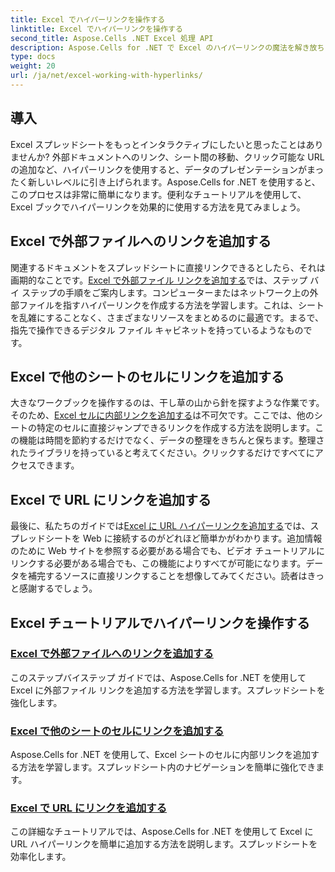 ```yaml
---
title: Excel でハイパーリンクを操作する
linktitle: Excel でハイパーリンクを操作する
second_title: Aspose.Cells .NET Excel 処理 API
description: Aspose.Cells for .NET で Excel のハイパーリンクの魔法を解き放ちましょう。スプレッドシートを効果的に強化することがいかに簡単かがわかります。
type: docs
weight: 20
url: /ja/net/excel-working-with-hyperlinks/
---
```

## 導入

Excel スプレッドシートをもっとインタラクティブにしたいと思ったことはありませんか? 外部ドキュメントへのリンク、シート間の移動、クリック可能な URL の追加など、ハイパーリンクを使用すると、データのプレゼンテーションがまったく新しいレベルに引き上げられます。Aspose.Cells for .NET を使用すると、このプロセスは非常に簡単になります。便利なチュートリアルを使用して、Excel ブックでハイパーリンクを効果的に使用する方法を見てみましょう。

## Excel で外部ファイルへのリンクを追加する
関連するドキュメントをスプレッドシートに直接リンクできるとしたら、それは画期的なことです。[Excel で外部ファイル リンクを追加する](./add-link-to-external-file/)では、ステップ バイ ステップの手順をご案内します。コンピューターまたはネットワーク上の外部ファイルを指すハイパーリンクを作成する方法を学習します。これは、シートを乱雑にすることなく、さまざまなリソースをまとめるのに最適です。まるで、指先で操作できるデジタル ファイル キャビネットを持っているようなものです。

## Excel で他のシートのセルにリンクを追加する
大きなワークブックを操作するのは、干し草の山から針を探すような作業です。そのため、[Excel セルに内部リンクを追加する](./add-link-to-other-sheet-cell/)は不可欠です。ここでは、他のシートの特定のセルに直接ジャンプできるリンクを作成する方法を説明します。この機能は時間を節約するだけでなく、データの整理をきちんと保ちます。整理されたライブラリを持っていると考えてください。クリックするだけですべてにアクセスできます。

## Excel で URL にリンクを追加する
最後に、私たちのガイドでは[Excel に URL ハイパーリンクを追加する](./add-link-to-url/)では、スプレッドシートを Web に接続するのがどれほど簡単かがわかります。追加情報のために Web サイトを参照する必要がある場合でも、ビデオ チュートリアルにリンクする必要がある場合でも、この機能によりすべてが可能になります。データを補完するソースに直接リンクすることを想像してみてください。読者はきっと感謝するでしょう。

## Excel チュートリアルでハイパーリンクを操作する
### [Excel で外部ファイルへのリンクを追加する](./add-link-to-external-file/)
このステップバイステップ ガイドでは、Aspose.Cells for .NET を使用して Excel に外部ファイル リンクを追加する方法を学習します。スプレッドシートを強化します。
### [Excel で他のシートのセルにリンクを追加する](./add-link-to-other-sheet-cell/)
Aspose.Cells for .NET を使用して、Excel シートのセルに内部リンクを追加する方法を学習します。スプレッドシート内のナビゲーションを簡単に強化できます。
### [Excel で URL にリンクを追加する](./add-link-to-url/)
この詳細なチュートリアルでは、Aspose.Cells for .NET を使用して Excel に URL ハイパーリンクを簡単に追加する方法を説明します。スプレッドシートを効率化します。